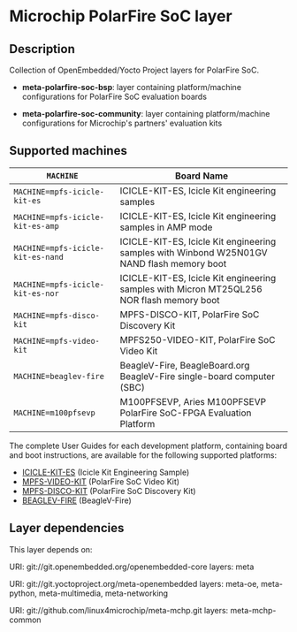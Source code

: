 # Microchip PolarFire SoC layer

## Description

Collection of OpenEmbedded/Yocto Project layers for PolarFire SoC.

- **meta-polarfire-soc-bsp**: layer containing platform/machine configurations for PolarFire SoC evaluation boards

- **meta-polarfire-soc-community**: layer containing platform/machine configurations for Microchip's partners' evaluation kits

## Supported machines

| `MACHINE`                     | Board Name                                                                                  |
| ----------------------------- | ------------------------------------------------------------------------------------------- |
| `MACHINE=mpfs-icicle-kit-es`  | ICICLE-KIT-ES, Icicle Kit engineering samples                                                |
| `MACHINE=mpfs-icicle-kit-es-amp` | ICICLE-KIT-ES, Icicle Kit engineering samples in AMP mode                                  |
| `MACHINE=mpfs-icicle-kit-es-nand` | ICICLE-KIT-ES, Icicle Kit engineering samples with Winbond W25N01GV NAND flash memory boot |
| `MACHINE=mpfs-icicle-kit-es-nor`  | ICICLE-KIT-ES, Icicle Kit engineering samples with Micron MT25QL256 NOR flash memory boot  |
| `MACHINE=mpfs-disco-kit`      | MPFS-DISCO-KIT, PolarFire SoC Discovery Kit                                                  |
| `MACHINE=mpfs-video-kit`      | MPFS250-VIDEO-KIT, PolarFire SoC Video Kit                                                   |
| `MACHINE=beaglev-fire`        | BeagleV-Fire, BeagleBoard.org BeagleV-Fire single-board computer (SBC)                       |
| `MACHINE=m100pfsevp`          | M100PFSEVP, Aries M100PFSEVP PolarFire SoC-FPGA Evaluation Platform                          |

The complete User Guides for each development platform, containing board and boot instructions, are available for the following supported platforms:

- [ICICLE-KIT-ES](https://mi-v-ecosystem.github.io/redirects/icicle-kit-sw-developer-guide_icicle-kit-sw-developer-guide) (Icicle Kit Engineering Sample)
- [MPFS-VIDEO-KIT](https://mi-v-ecosystem.github.io/redirects/boards-mpfs-sev-kit-sev-kit-user-guide) (PolarFire SoC Video Kit)
- [MPFS-DISCO-KIT](https://mi-v-ecosystem.github.io/redirects/boards-mpfs-discovery-kit-user-guide) (PolarFire SoC Discovery Kit)
- [BEAGLEV-FIRE](https://docs.beagle.cc/boards/beaglev/fire/02-quick-start.html) (BeagleV-Fire)

## Layer dependencies

This layer depends on:

URI: git://git.openembedded.org/openembedded-core
layers: meta

URI: git://git.yoctoproject.org/meta-openembedded
layers: meta-oe, meta-python, meta-multimedia, meta-networking

URI: git://github.com/linux4microchip/meta-mchp.git
layers: meta-mchp-common
